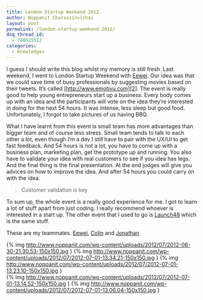 ```yaml
---
title: London Startup Weekend 2012.
author: Noppanit Charassinvichai
layout: post
permalink: /london-startup-weekend-2012/
dsq_thread_id:
  - 748625512
categories:
  - Knowledges
---
```

I guess I should write this blog whilst my memory is still fresh. Last weekend, I went to London Startup Weekend with [Eewei][1]. Our idea was that we could save time of busy professionals by suggesting movies based on their tweets. It&#8217;s called [http://www.emotivu.com][2]. The event is really good to help young entrepreneurs start up a business. Every body comes up with an idea and the participants will vote on the idea they&#8217;re interested in doing for the next 54 hours. It was intense, less sleep but good food. Unfortunately, I forgot to take pictures of us having BBQ.

What I have learnt from this event is small team has more advantages than bigger team and of course less stress. Small team tends to talk to each other a lot, even though I&#8217;m a dev I still have to pair with the UX/UI to get fast feedback. And 54 hours is not a lot, you have to come up with a business plan, marketing plan, get the prototype up and running. You also have to validate your idea with real customers to see if you idea has legs. And the final thing is the final presentation. At the end judges will give you advices on how to improve the idea. And after 54 hours you could carry on with the idea. 

> Customer validation is key

To sum up, the whole event is a really good experience for me. I got to learn a lot of stuff apart from just coding. I really recommend whoever is interested in a start up. The other event that I used to go is [Launch48][3] which is the same stuff.

These are my teammates. [Eewei][4], [Colin][5] and [Jonathan][6] 

{% img http://www.noppanit.com/wp-content/uploads/2012/07/2012-06-30-21.30.53-150x150.jpg }
{% img http://www.noppanit.com/wp-content/uploads/2012/07/2012-07-01-13.34.21-150x150.jpg }
{% img http://www.noppanit.com/wp-content/uploads/2012/07/2012-07-01-13.23.10-150x150.jpg }  
{% img http://www.noppanit.com/wp-content/uploads/2012/07/2012-07-01-13.14.52-150x150.jpg }
{% img http://www.noppanit.com/wp-content/uploads/2012/07/2012-07-01-13.06.04-150x150.jpg }

 [1]: http://www.eewei.com "Eewei"
 [2]: http://www.emotivu.com "Emotivu"
 [3]: http://launch48.com/ "Launch48"
 [4]: http://www.eewei.com
 [5]: http://www.oneninefourstudio.com/
 [6]: http://jonathanyap.com/home.html
